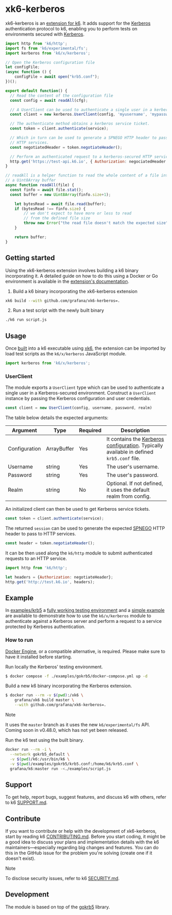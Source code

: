# xk6-kerberos

xk6-kerberos is an [extension for k6](https://k6.io/docs/extensions/). It adds support for the [Kerberos](https://web.mit.edu/kerberos) authentication protocol to k6, enabling you to perform tests on environments secured with [Kerberos](https://web.mit.edu/kerberos). 


```javascript
import http from 'k6/http';
import fs from 'k6/experimental/fs';
import kerberos from 'k6/x/kerberos';

// Open the Kerberos configuration file
let configFile;
(async function () {
	configFile = await open("krb5.conf");
})();

export default function() {
  // Read the content of the configuration file
  const config = await readAll(cfg); 

  // A UserClient can be used to authenticate a single user in a kerberos-secured environment.
  const client = new kerberos.UserClient(config, 'myusername', 'mypassword');

  // The authenticate method obtains a kerberos service ticket.
  const token = client.authenticate(service);

  // Which in turn can be used to generate a SPNEGO HTTP header to pass to
  // HTTP services.
  const negotiatedHeader = token.negotiateHeader();

  // Perform an authenticated request to a kerberos-secured HTTP service.
  http.get('https://test-api.k6.io', { Authorization: negociatedHeader });
}

// readAll is a helper function to read the whole content of a file into
// a Uint8Array buffer
async function readAll(file) {
  const finfo = await file.stat();
  const buffer = new Uint8Array(finfo.size+1);

	let bytesRead = await file.read(buffer);
	if (bytesRead !== finfo.size) {
		// we don't expect to have more or less to read
		// from the defined file size
		throw new Error("the read file doesn't match the expected size")
	}

	return buffer;
}
```

## Getting started

Using the xk6-kerberos extension involves building a k6 binary incorporating it. A detailed guide on how to do this using a Docker or Go environment is available in the [extension's documentation](https://k6.io/docs/extensions/guides/build-a-k6-binary-using-go/).

1. Build a k6 binary incorporating the xk6-kerberos extension
```bash
xk6 build --with github.com/grafana/xk6-kerberos=.
```

2. Run a test script with the newly built binary
```bash
./k6 run script.js
```

## Usage

Once [built](#getting-started) into a k6 executable using [xk6](https://github.com/grafana/xk6), the extension can be imported by load test scripts as the `k6/x/kerberos` JavaScript module.

```javascript
import kerberos from 'k6/x/kerberos';
```

### UserClient

The module exports a `UserClient` type which can be used to authenticate a single user in a Kerberos-secured environment. Construct a `UserClient` instance by passing the Kerberos configuration and user credentials.

```js
const client = new UserClient(config, username, password, realm)
```

The table below details the expected arguments:

| Argument | Type | Required | Description |
|----------|------|----------|-------------|
| Configuration | ArrayBuffer | Yes | It contains the [Kerberos configuration](https://web.mit.edu/kerberos/krb5-1.12/doc/admin/conf_files/krb5_conf.html). Typically available in defined `krb5.conf` file. |
| Username      | string      | Yes | The user's username. |
| Password      | string      | Yes | The user's password. |
| Realm         | string      | No  | Optional. If not defined, it uses the default realm from config. |

An initialized client can then be used to get Kerberos service tickets.

```js
const token = client.authenticate(service);
```

The returned `session` can be used to generate the expected [SPNEGO](https://datatracker.ietf.org/doc/html/rfc4559#section-4.2) HTTP header to pass to HTTP services.

```js
const header = token.negotiateHeader();
```

It can be then used along the `k6/http` module to submit authenticated requests to an HTTP service.

```js
import http from 'k6/http';

let headers = {Authorization: negotiateHeader};
http.get('http://test.k6.io', headers);
```

## Example

In [examples/krb5](./examples/krb5) a [fully working testing environment](./examples/krb5/docker-compose.yml) and a [simple example](./examples/script.js) are available to demonstrate how to use the `k6/x/kerberos` module to authenticate against a Kerberos server and perform a request to a service protected by Kerberos authentication.

### How to run

[Docker Engine](https://docs.docker.com/engine), or a compatible alternative, is required. Please make sure to have it installed before starting.

Run locally the Kerberos' testing environment.

```sh
$ docker compose -f ./examples/gokrb5/docker-compose.yml up -d
```

Build a new k6 binary incorporating the Kerberos extension.

```sh
$ docker run --rm -v $(pwd):/xk6 \
    grafana/xk6 build master \
    --with github.com/grafana/xk6-kerberos=.
```

> [!NOTE]  
> It uses the `master` branch as it uses the new `k6/experimental/fs` API. Coming soon in v0.48.0, which has not yet been released.

Run the k6 test using the built binary.

```sh
docker run --rm -i \
  --network gokrb5_default \
  -v $(pwd)/k6:/usr/bin/k6 \
  -v $(pwd)/examples/gokrb5/krb5.conf:/home/k6/krb5.conf \
  grafana/k6:master run -<./examples/script.js
```

## Support

To get help, report bugs, suggest features, and discuss k6 with others, refer to k6 [SUPPORT.md](https://github.com/grafana/k6#support).

## Contribute

If you want to contribute or help with the development of xk6-kerberos, start by reading k6 [CONTRIBUTING.md](https://github.com/grafana/k6/blob/master/CONTRIBUTING.md).  Before you start coding, it might be a good idea to discuss your plans and implementation details with the k6 maintainers—especially regarding big changes and features. You can do this in the GitHub issue for the problem you're solving (create one if it doesn't exist).

> [!NOTE]  
> To disclose security issues, refer to k6 [SECURITY.md](https://github.com/grafana/k6/blob/master/SECURITY.md).

## Development

The module is based on top of the [gokrb5](https://github.com/jcmturner/gokrb5) library.
